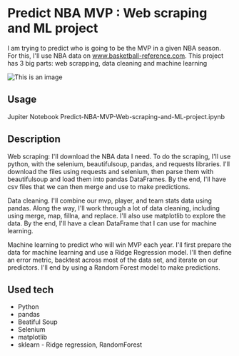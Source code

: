 # Predict NBA MVP : Web scraping and ML project
I am trying to predict who is going to be the MVP in a given NBA season. For this, I'll use NBA data on www.basketball-reference.com. This project has 3 big parts: web scrapping, data cleaning and machine learning

![This is an image](https://library.sportingnews.com/styles/crop_style_16_9_desktop/s3/2021-08/michael-jordan_yzt70lkmipqq19lqklwtwpeu3.png?itok=pustlDga)

Usage
--------
Jupiter Notebook  Predict-NBA-MVP-Web-scraping-and-ML-project.ipynb

Description
--------
Web scraping: I'll download the NBA data I need.  To do the scraping, I'll use python, with the selenium, beautifulsoup, pandas, and requests libraries.  I'll download the files using requests and selenium, then parse them with beautifulsoup and load them into pandas DataFrames. By the end, I'll have csv files that we can then merge and use to make predictions.

Data cleaning. I'll combine our mvp, player, and team stats data using pandas.  Along the way, I'll work through a lot of data cleaning, including using merge, map, fillna, and replace.  I'll also use matplotlib to explore the data. By the end, I'll have a clean DataFrame that I can use for machine learning.

Machine learning to predict who will win MVP each year.  I'll first prepare the data for machine learning and use a Ridge Regression model.  I'll then define an error metric, backtest across most of the data set, and iterate on our predictors.  I'll end by using a Random Forest model to make predictions.


Used tech
--------
- Python
- pandas
- Beatiful Soup
- Selenium
- matplotlib
- sklearn - Ridge regression, RandomForest
